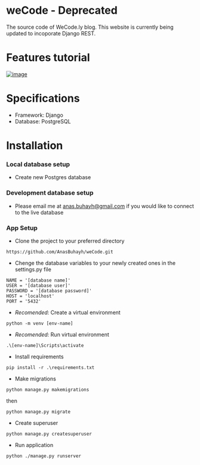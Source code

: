 # weCode - Deprecated
The source code of WeCode.ly blog. This website is currently being updated to incoporate Django REST.

# Features tutorial

[![image](https://github.com/AnasBuhayh/weCode-deprecated/assets/6984894/74eebaf4-cd04-4293-a347-3ab879fb95ed)](https://drive.google.com/file/d/1ZoT_s1rKJoPZz1q8ToY1EprMhUR06Omu/view?usp=drive_link)


# Specifications
- Framework: Django
- Database: PostgreSQL

# Installation

### Local database setup

- Create new Postgres database

### Development database setup

- Please email me at anas.buhayh@gmail.com if you would like to connect to the live database

### App Setup

- Clone the project to your preferred directory

`https://github.com/AnasBuhayh/weCode.git`

- Chenge the database variables to your newly created ones in the settings.py file

```
NAME = '[database name]'
USER = '[database user]'
PASSWORD = '[database password]'
HOST = 'localhost'
PORT = '5432'
```

- *Recomended:* Create a virtual environment

`python -m venv [env-name]`

- *Recomended:* Run virtual environment

`.\[env-name]\Scripts\activate`

- Install requirements

`pip install -r .\requirements.txt`

- Make migrations

`python manage.py makemigrations`

then

`python manage.py migrate`

- Create superuser

`python manage.py createsuperuser`

- Run application

`python ./manage.py runserver`
